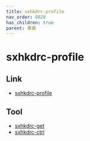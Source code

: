 ```yaml
---
title: sxhkdrc-profile
nav_order: 8020
has_children: true
parent: 專案
---
```


# sxhkdrc-profile


## Link

* [sxhkdrc-profile](https://github.com/samwhelp/note-about-bspwm/tree/gh-pages/_demo/project/sxhkdrc-profile)


## Tool

* [sxhkdrc-get](sxhkdrc-get)
* [sxhkdrc-ctrl](sxhkdrc-ctrl)
